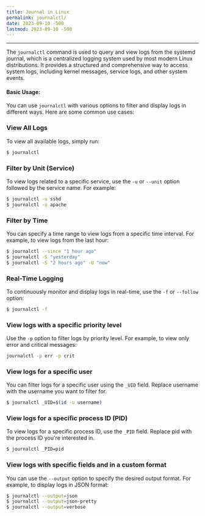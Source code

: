 ```yaml
---
title: Journal in Linux
permalink: journalctl/
date: 2023-09-10 -500
lastmod: 2023-09-10 -500
---
```

---

The `journalctl` command is used to query and view logs from the systemd journal, which is a centralized logging system used by most modern Linux distributions. It provides a structured and comprehensive way to access system logs, including kernel messages, service logs, and other system events.

#### Basic Usage:

You can use `journalctl` with various options to filter and display logs in different ways. Here are some common use cases:

### View All Logs
To view all available logs, simply run:
```sh
$ journalctl
```

### Filter by Unit (Service)
To view logs related to a specific service, use the `-u` or `--unit` option followed by the service name. For example:
```sh
$ journalctl -u sshd
$ journalctl -u apache
```

### Filter by Time
You can specify a time range to view logs from a specific time interval. For example, to view logs from the last hour:
```sh
$ journalctl --since "1 hour ago"
$ journalctl -S "yesterday"
$ journalctl -S "2 hours ago" -U "now"
```

### Real-Time Logging
To continuously monitor and display logs in real-time, use the `-f` or `--follow` option:
```sh
$ journalctl -f
```

### View logs with a specific priority level
Use the `-p` option to filter logs by priority level. For example, to view only error and critical messages:
```sh
journalctl -p err -p crit
```

### View logs for a specific user
You can filter logs for a specific user using the `_UID` field. Replace username with the username you want to filter for.
```sh
$ journalctl _UID=$(id -u username)
```

### View logs for a specific process ID (PID)
To view logs for a specific process ID, use the `_PID` field. Replace pid with the process ID you're interested in.
```sh
$ journalctl _PID=pid
```

### View logs with specific fields and in a custom format
You can use the `--output` option to specify the desired output format. For example, to display logs in JSON format:
```sh
$ journalctl --output=json
$ journalctl --output=json-pretty
$ journalctl --output=verbose
```